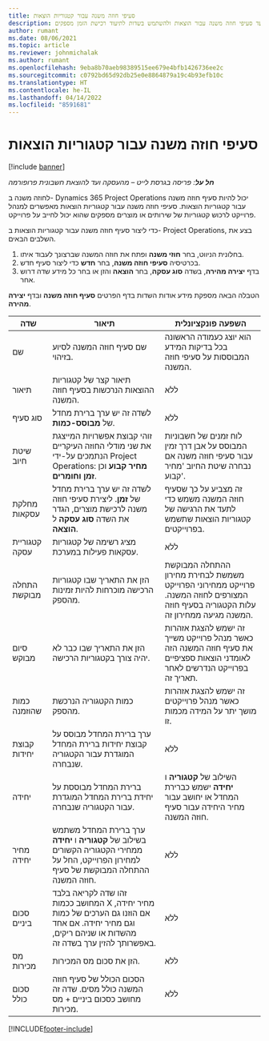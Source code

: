 ```yaml
---
title: סעיפי חוזה משנה עבור קטגוריות הוצאות
description: נושא זה מסביר כיצד לתעד סעיפי חוזה משנה עבור הוצאות ולהשתמש בשדות לתיעוד רכישת הזמן מספקים.
author: rumant
ms.date: 08/06/2021
ms.topic: article
ms.reviewer: johnmichalak
ms.author: rumant
ms.openlocfilehash: 9eba8b70aeb98389515ee679e4bfb1426736ee2c
ms.sourcegitcommit: c0792bd65d92db25e0e8864879a19c4b93efb10c
ms.translationtype: HT
ms.contentlocale: he-IL
ms.lasthandoff: 04/14/2022
ms.locfileid: "8591681"
---
```

#  <a name="subcontract-lines-for-expense-categories"></a>סעיפי חוזה משנה עבור קטגוריות הוצאות

[!include [banner](../../includes/dataverse-preview.md)]

_**חל על**: פריסה בגרסת לייט – מהעסקה ועד להוצאת חשבונית פרופורמה_

לחוזה משנה ב- Dynamics 365 Project Operations יכול להיות סעיף חוזה משנה עבור קטגוריות הוצאות. סעיפי חוזה משנה עבור קטגוריות הוצאות מאפשרים למנהל פרוייקט לרכוש קטגוריות של שירותים או מוצרים מספקים שהוא יכול לחייב על פרוייקט.

כדי ליצור סעיף חוזה משנה עבור קטגוריות הוצאות ב- Project Operations, בצע את השלבים הבאים.

1. בחלונית הניווט, בחר **חוזי משנה** ופתח את חוזה המשנה שברצונך לעבוד איתו.
2. בכרטיסיה **סעיפי חוזה משנה**, בחר **חדש** כדי ליצור סעיף חדש.
3. בדף **יצירה מהירה**, בשדה **סוג עסקה**, בחר **הוצאה** והזן או בחר כל מידע שדה דרוש אחר.

הטבלה הבאה מספקת מידע אודות השדות בדף הפרטים **סעיף חוזה משנה** ובדף **יצירה מהירה**.

| **שדה** | **תיאור** | **השפעה פונקציונלית** |
| --- | --- | --- |
| שם | שם סעיף חוזה המשנה לסיוע בזיהוי. | הוא יוצג כעמודה הראשונה בכל בדיקות המידע המבוססות על סעיפי חוזה המשנה. |
| תיאור | תיאור קצר של קטגוריות ההוצאות הנרכשות בסעיף חוזה המשנה. | ללא |
|סוג סעיף | לשדה זה יש ערך ברירת מחדל של  **מבוסס-כמות**. |ללא |
| שיטת חיוב | זוהי קבוצת אפשרויות המייצגת את שני מודלי החוזה העיקריים הנתמכים על-ידי Project Operations: **מחיר קבוע** וכן **זמן וחומרים**. | לוח זמנים של חשבוניות המבוסס על אבן דרך זמין עבור סעיפי חוזה משנה אם נבחרה שיטת החיוב 'מחיר קבוע'. |
| מחלקת עסקאות | לשדה זה יש ערך ברירת מחדל של  **זמן**. ליצירת סעיפי חוזה משנה לרכישת מוצרים, הגדר את השדה  **סוג עסקה**  ל **הוצאה**.  | זה מצביע על כך שסעיף חוזה המשנה משמש כדי לתעד את הרגישה של קטגוריות הוצאות שתשמש בפרוייקטים. |
| קטגוריית עסקה | מציג רשימה של קטגוריות עסקאות פעילות במערכת. |ללא |
| התחלה מבוקשת | הזן את התאריך שבו קטגוריות הרכישה מוכרחות להיות זמינות מהספק. | ההתחלה המבוקשת משמשת לבחירת מחירון פרוייקט ממחירוני הפרוייקט המצורפים לחוזה המשנה. עלות הקטגוריה בסעיף חוזה המשנה מגיעה ממחירון זה. |
| סיום מבוקש | הזן את התאריך שבו כבר לא יהיה צורך בקטגוריות הרכישה. | זה ישמש להצגת אזהרות כאשר מנהל פרוייקט משייך את סעיף חוזה המשנה הזה לאומדני הוצאות ספציפיים בפרוייקט הנדרשים לאחר תאריך זה. |
| כמות שהוזמנה | כמות הקטגוריה הנרכשת מהספק. | זה ישמש להצגת אזהרות כאשר מנהל פרוייקטים מושך יתר על המידה מכמות זו.|
| קבוצת יחידות | ערך ברירת המחדל מבוסס על קבוצת יחידות ברירת המחדל המוגדרת עבור הקטגוריה שנבחרה. |ללא |
| יחידה | ברירת המחדל מבוססת על יחידת ברירת המחדל המוגדרת עבור הקטגוריה שנבחרה.  | השילוב של **קטגוריה** ו **יחידה** ישמש כברירת המחדל או יחושב עבור מחיר היחידה עבור סעיף חוזה המשנה.  |
| מחיר יחידה | ערך ברירת המחדל משתמש בשילוב של **קטגוריה** ו **יחידה** ממחירי הקטגוריה הקשורים למחירון הפרוייקט, החל על ההתחלה המבוקשת של סעיף חוזה המשנה. |ללא |
| סכום ביניים | זהו שדה לקריאה בלבד המחושב ככמות X מחיר יחידה, אם הוזנו גם הערכים של כמות וגם מחיר יחידה. אם אחד מהשדות או שניהם ריקים, באפשרותך להזין ערך בשדה זה. |ללא |
| מס מכירות | הזן את סכום מס המכירות. |ללא |
| סכום כולל | הסכום הכולל של סעיף חוזה המשנה כולל מסים. שדה זה מחושב כסכום ביניים + מס מכירות. |ללא |


[!INCLUDE[footer-include](../../includes/footer-banner.md)]
